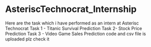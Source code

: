 # AsteriscTechnocrat_Internship
Here are the task which i have performed as an intern at Asterisc Technocrat 
Task 1 - Titanic Survival Prediction 
Task 2- Stock Price Prediction
Task 3 - Video Game Sales Prediction
code and csv file is uploaded plz check it
